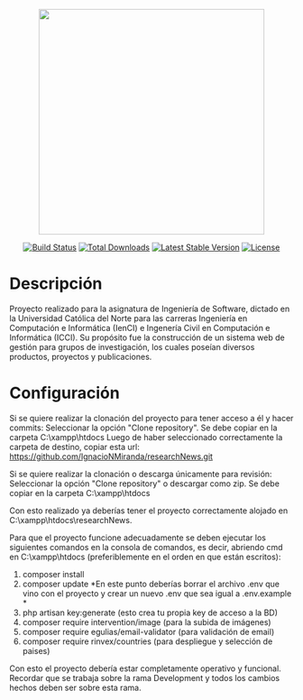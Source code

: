 <p align="center"><img src="https://res.cloudinary.com/dtfbvvkyp/image/upload/v1566331377/laravel-logolockup-cmyk-red.svg" width="400"></p>

<p align="center">
<a href="https://travis-ci.org/laravel/framework"><img src="https://travis-ci.org/laravel/framework.svg" alt="Build Status"></a>
<a href="https://packagist.org/packages/laravel/framework"><img src="https://poser.pugx.org/laravel/framework/d/total.svg" alt="Total Downloads"></a>
<a href="https://packagist.org/packages/laravel/framework"><img src="https://poser.pugx.org/laravel/framework/v/stable.svg" alt="Latest Stable Version"></a>
<a href="https://packagist.org/packages/laravel/framework"><img src="https://poser.pugx.org/laravel/framework/license.svg" alt="License"></a>
</p>

# Descripción 
Proyecto realizado para la asignatura de Ingeniería de Software, dictado en la Universidad Católica del Norte para las carreras Ingeniería en Computación e Informática (IenCI) e Ingenería Civil en Computación e Informática (ICCI).
Su propósito fue la construcción de un sistema web de gestión para grupos de investigación, los cuales poseían diversos productos, proyectos y publicaciones.



# Configuración
Si se quiere realizar la clonación del proyecto para tener acceso a él y hacer commits:
Seleccionar la opción "Clone repository". Se debe copiar en la carpeta C:\xampp\htdocs
Luego de haber seleccionado correctamente la carpeta de destino, copiar esta url: https://github.com/IgnacioNMiranda/researchNews.git
    
Si se quiere realizar la clonación o descarga únicamente para revisión:
Seleccionar la opción "Clone repository" o descargar como zip. Se debe copiar en la carpeta C:\xampp\htdocs 


Con esto realizado ya deberías tener el proyecto correctamente alojado en C:\xampp\htdocs\researchNews.

Para que el proyecto funcione adecuadamente se deben ejecutar los siguientes comandos en la consola de comandos, es decir, abriendo cmd en C:\xampp\htdocs (preferiblemente en el orden en que están escritos):
1) composer install
2) composer update
*En este punto deberías borrar el archivo .env que vino con el proyecto y crear un nuevo .env que sea igual a .env.example * 
3) php artisan key:generate (esto crea tu propia key de acceso a la BD)
4) composer require intervention/image (para la subida de imágenes)
5) composer require egulias/email-validator (para validación de email)
6) composer require rinvex/countries (para despliegue y selección de paises)

Con esto el proyecto debería estar completamente operativo y funcional.
Recordar que se trabaja sobre la rama Development y todos los cambios hechos deben ser sobre esta rama.
